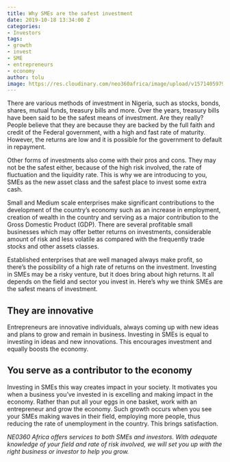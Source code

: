 ```yaml
---
title: Why SMEs are the safest investment
date: 2019-10-18 13:34:00 Z
categories:
- Investors
tags:
- growth
- invest
- SME
- entrepreneurs
- economy
author: tolu
image: https://res.cloudinary.com/neo360africa/image/upload/v1571405979/NEO360%20BLOG/precondo-ca-OlSGcrLSYkw-unsplash_obr0ll.jpg
---
```


There are various methods of investment in Nigeria, such as stocks, bonds, shares, mutual funds, treasury bills and more. Over the years, treasury bills have been said to be the safest means of investment. Are they really?  People believe that they are because they are backed by the full faith and credit of the Federal government, with a high and fast rate of maturity. However, the returns are low and it is possible for the government to default in repayment.


Other forms of investments also come with their pros and cons. They may not be the safest either, because of the high risk involved, the rate of fluctuation and the liquidity rate. This is why we are introducing to you, SMEs as the new asset class and the safest place to invest some extra cash.


Small and Medium scale enterprises make significant contributions to the development of the country’s economy such as an increase in employment, creation of wealth in the country and serving as a major contribution to the Gross Domestic Product (GDP). There are several profitable small businesses which may offer better returns on investments, considerable amount of risk and less volatile as compared with the frequently trade stocks and other assets classes.


Established enterprises that are well managed always make profit, so there’s the possibility of a high rate of returns on the investment. Investing in SMEs may be a risky venture, but it does bring about high returns. It all depends on the field and sector you invest in.
Here’s why we think SMEs are the safest means of investment.


## They are innovative

Entrepreneurs are innovative individuals, always coming up with new ideas and plans to grow and remain in business. Investing in SMEs is equal to investing in ideas and new innovations. This encourages investment and equally boosts the economy.


## You serve as a contributor to the economy

Investing in SMEs this way creates impact in your society. It motivates you when a business you’ve invested in is excelling and making impact in the economy. Rather than put all your eggs in one basket, work with an entrepreneur and grow the economy. Such growth occurs when you see your SMEs making waves in their field, employing more people, thus reducing the rate of unemployment in the country. This brings satisfaction.


*NE0360 Africa offers services to both SMEs and investors. With adequate knowledge of your field and rate of risk involved, we will set you up with the right business or investor to help you grow.*




